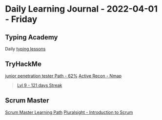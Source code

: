 # Daily Learning Journal - 2022-04-01 - Friday

## Typing Academy

Daily [typing lessons](https://www.typing.academy/typing-tutor/lessons)

## TryHackMe

[junior penetration tester Path - 62%](https://tryhackme.com/path/outline/jrpenetrationtester)
[Active Recon - Nmap](https://tryhackme.com/room/nmap01)

> [Lvl 9 - 121 days Streak](https://tryhackme.com/p/Universalamateur)

## Scrum Master

[Scrum Master Learning Path](https://www.scrum.org/pathway/scrum-master)
[Pluralsight - Introduction to Scrum](https://app.pluralsight.com/paths/skill/introduction-to-professional-scrum)
